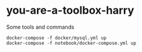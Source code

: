 # you-are-a-toolbox-harry

Some tools and commands 

```
docker-compose -f docker/mysql.yml up
docker-compose -f notebook/docker-compose.yml up
```
